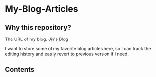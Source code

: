 My-Blog-Articles
================

Why this repository?
--------------------

The URL of my blog: [Jin's Blog](http://moflying.com)

I want to store some of my favorite blog articles here, so I can track the
editing history and easily revert to previous version if I need.

Contents
--------

